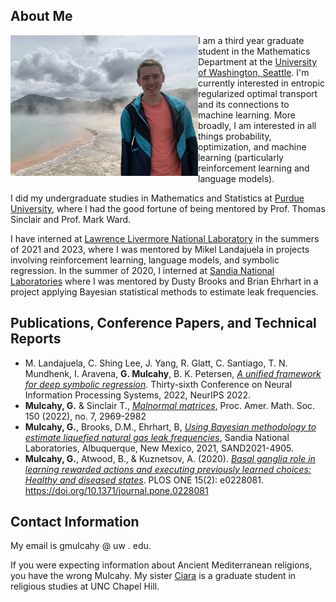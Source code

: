 ## About Me
<img src="picture.jpg" align="left"  width="300"> I am a third year graduate student in the Mathematics Department at the [University of Washington, Seattle](https://math.washington.edu/). I'm currently interested in entropic regularized optimal transport and its connections to machine learning. More broadly, I am interested in all things probability, optimization, and machine learning (particularly reinforcement learning and language models). 

I did my undergraduate studies in Mathematics and Statistics at [Purdue University](https://www.math.purdue.edu/), where I had the good fortune of being mentored by Prof. Thomas Sinclair and Prof. Mark Ward. 

I have interned at [Lawrence Livermore National Laboratory](https://data-science.llnl.gov/dssi) in the summers of 2021 and 2023, where I was mentored by Mikel Landajuela in projects involving reinforcement learning, language models, and symbolic regression.
In the summer of 2020, I interned at [Sandia National Laboratories](https://www.sandia.gov/) where I was mentored by Dusty Brooks and Brian Ehrhart in a project applying Bayesian statistical methods to estimate leak frequencies. 

## Publications, Conference Papers, and Technical Reports
- M. Landajuela, C. Shing Lee, J. Yang, R. Glatt, C. Santiago, T. N. Mundhenk, I. Aravena, **G. Mulcahy**, B. K. Petersen, [*A unified framework for deep symbolic regression*](https://openreview.net/forum?id=2FNnBhwJsHK). Thirty-sixth Conference on Neural Information Processing Systems, 2022, NeurIPS 2022.
- **Mulcahy, G.** & Sinclair T., [*Malnormal matrices*](https://arxiv.org/abs/2009.11139), Proc. Amer. Math. Soc. 150 (2022), no. 7, 2969-2982
- **Mulcahy, G.**, Brooks, D.M., Ehrhart, B, [*Using Bayesian methodology to estimate liquefied natural gas leak frequencies*](https://www.osti.gov/biblio/1782412), Sandia National Laboratories, Albuquerque, New Mexico, 2021, SAND2021-4905. 
- **Mulcahy, G.**, Atwood, B., & Kuznetsov, A. (2020). [*Basal ganglia role in learning rewarded actions and executing previously learned choices: Healthy and diseased states*](https://journals.plos.org/plosone/article?id=10.1371/journal.pone.0228081). PLOS ONE 15(2): e0228081. https://doi.org/10.1371/journal.pone.0228081

## Contact Information
My email is gmulcahy @ uw . edu.

If you were expecting information about Ancient Mediterranean religions, you have the wrong Mulcahy. My sister [Ciara](https://religion.unc.edu/_people/graduate-students/) is a graduate student in religious studies at UNC Chapel Hill. 
